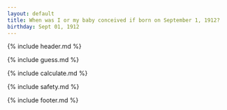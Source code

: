 ```yaml
---
layout: default
title: When was I or my baby conceived if born on September 1, 1912?
birthday: Sept 01, 1912
---
```


{% include header.md %}

{% include guess.md %}

{% include calculate.md %}

{% include safety.md %}

{% include footer.md %}



